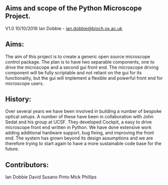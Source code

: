 Aims and scope of the Python Microscope Project.
--------------------------------------------------


V1.0 10/10/2016 Ian Dobbie - ian.dobbie@bioch.ox.ac.uk


Aims:
-----

The aim of this project is to create a generic open source microscope
control package. The plan is to have two separable components, one to
drive the microscope and a second gui front end. The microscope
driving component will be fully scriptable and not reliant on the gui
for its functionality, but the gui will implement a flexible and
powerful front end for microscope users.



History:
-------

Over several years we have been involved in building a number of
bespoke optical setups. A number of these have been in collaboration
with John Sedat and his group at UCSF. They developed Cockpit, a easy to drive
microscope front end written in Python. We have done extensive work
adding additional hardware support, bug fixing, and improving the
front end. The system has grown beyond its design assumptions and we are
therefore trying to start again to have a more sustainable code base
for the future. 





Contributors:
--------------------
Ian Dobbie
David Susano Pinto
Mick Phillips
